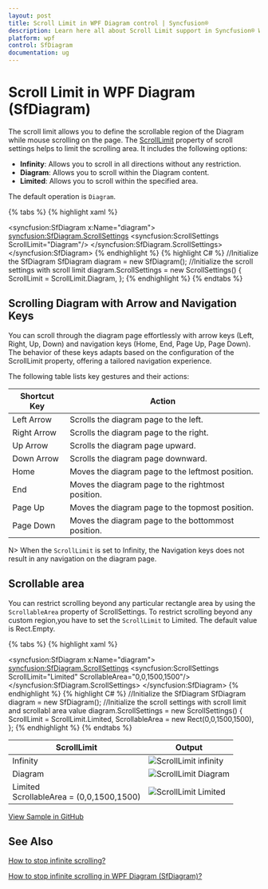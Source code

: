```yaml
---
layout: post
title: Scroll Limit in WPF Diagram control | Syncfusion®
description: Learn here all about Scroll Limit support in Syncfusion® WPF Diagram (SfDiagram) control, its elements and more.
platform: wpf
control: SfDiagram
documentation: ug
---
```


# Scroll Limit in WPF Diagram (SfDiagram)

The scroll limit allows you to define the scrollable region of the Diagram while mouse scrolling on the page. The [ScrollLimit](https://help.syncfusion.com/cr/wpf/Syncfusion.UI.Xaml.Diagram.ScrollSettings.html#Syncfusion_UI_Xaml_Diagram_ScrollSettings_ScrollLimit) property of scroll settings helps to limit the scrolling area. It includes the following options:

* **Infinity**: Allows you to scroll in all directions without any restriction.
* **Diagram**: Allows you to scroll within the Diagram content.
* **Limited**: Allows you to scroll within the specified area.

The default operation is `Diagram`.

{% tabs %}
{% highlight xaml %}
<!--Initialize the Sfdiagram-->
<syncfusion:SfDiagram x:Name="diagram">
    <!--Initialize the scroll setting class with scroll limit-->
    <syncfusion:SfDiagram.ScrollSettings>
        <syncfusion:ScrollSettings ScrollLimit="Diagram"/>
    </syncfusion:SfDiagram.ScrollSettings>
</syncfusion:SfDiagram>
{% endhighlight %}
{% highlight C# %}
//Initialize the SfDiagram
SfDiagram diagram = new SfDiagram();
//Initialize the scroll settings with scroll limit
diagram.ScrollSettings = new ScrollSettings()
{
    ScrollLimit = ScrollLimit.Diagram,
};
{% endhighlight %}
{% endtabs %}

## Scrolling Diagram with Arrow and Navigation Keys

You can scroll through the diagram page effortlessly with arrow keys (Left, Right, Up, Down) and navigation keys (Home, End, Page Up, Page Down). The behavior of these keys adapts based on the configuration of the ScrollLimit property, offering a tailored navigation experience.

The following table lists key gestures and their actions:

| Shortcut Key | Action |
|---|---|
| Left Arrow | Scrolls the diagram page to the left. | 
| Right Arrow | Scrolls the diagram page to the right. | 
| Up Arrow | Scrolls the diagram page upward. | 
| Down Arrow | Scrolls the diagram page downward. | 
| Home | Moves the diagram page to the leftmost position. | 
| End | Moves the diagram page to the rightmost position. | 
| Page Up | Moves the diagram page to the topmost position. | 
| Page Down | Moves the diagram page to the bottommost position. |

N> When the `ScrollLimit` is set to Infinity, the Navigation keys does not result in any navigation on the diagram page.

## Scrollable area

You can restrict scrolling beyond any particular rectangle area by using the `ScrollableArea` property of ScrollSettings. To restrict scrolling beyond any custom region,you have to set the `ScrollLimit` to Limited. The default value is Rect.Empty.

{% tabs %}
{% highlight xaml %}
<!--Initialize the Sfdiagram-->
<syncfusion:SfDiagram x:Name="diagram">
    <!--Initialize the scroll setting class with scroll limit and scrollable area values-->
    <syncfusion:SfDiagram.ScrollSettings>
        <syncfusion:ScrollSettings ScrollLimit="Limited" ScrollableArea="0,0,1500,1500"/>
    </syncfusion:SfDiagram.ScrollSettings>
</syncfusion:SfDiagram>
{% endhighlight %}
{% highlight C# %}
//Initialize the SfDiagram
SfDiagram diagram = new SfDiagram();
//Initialize the scroll settings with scroll limit and scrollabl area value
diagram.ScrollSettings = new ScrollSettings()
{
    ScrollLimit = ScrollLimit.Limited,
    ScrollableArea = new Rect(0,0,1500,1500),
};
{% endhighlight %}
{% endtabs %}

| ScrollLimit | Output |
|---|---|
| Infinity |![ScrollLimit infinity](Scroll-Settings_images/ScrollLimitInfinity.gif) |
| Diagram |![ScrollLimit Diagram](Scroll-Settings_images/ScrollLimitDiagram.gif) |
| Limited <br> ScrollableArea = (0,0,1500,1500) | ![ScrollLimit Limited](Scroll-Settings_images/ScrollLimitLimited.gif) |

[View Sample in GitHub](https://github.com/SyncfusionExamples/WPF-Diagram-Examples/tree/master/Samples/Interaction/DiagramScrollUsingArrowKeys)
## See Also

[How to stop infinite scrolling?](https://support.syncfusion.com/kb/article/9869/how-to-stop-infinite-scrolling-in-wpf-diagram-sfdiagram)

[How to stop infinite scrolling in WPF Diagram (SfDiagram)?](https://support.syncfusion.com/kb/article/9869/how-to-stop-infinite-scrolling-in-wpf-diagram-sfdiagram)